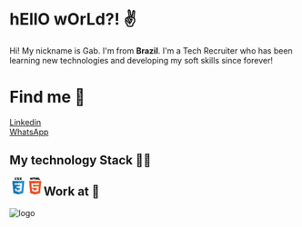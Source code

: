 # hEllO wOrLd?! ✌

Hi! My nickname is Gab. I'm from **Brazil**. I'm a Tech Recruiter who has been learning new technologies and developing my soft skills since forever!

# Find me 🤗

 [Linkedin](https://www.linkedin.com/in/abreugabriela/) <br> 
 [WhatsApp](https://api.whatsapp.com/send?phone=5551997633298&text=Ol%C3%A1.%20deixe%20seu%20recado.%20Logo%20retorno.%20%3A)

## My technology Stack 👩‍💻

<img align="left" alt="CSS" width="30px" src="https://raw.githubusercontent.com/github/explore/80688e429a7d4ef2fca1e82350fe8e3517d3494d/topics/css/css.png" />
<img align="left" alt="Scala" width="30px" src="https://raw.githubusercontent.com/github/explore/80688e429a7d4ef2fca1e82350fe8e3517d3494d/topics/html/html.png" />

## Work at 🤝

<img align="left" alt="logo" width="60px" src="https://drive.google.com/drive/u/1/folders/1YM1UA_vXmPfVGpHnbiFE7-ws9AFk_a5u" />

<br/>
